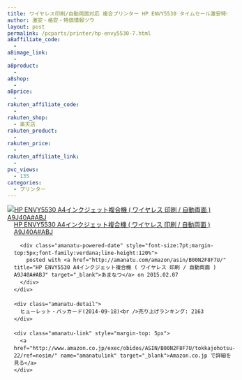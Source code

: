 ```yaml
---
title: ワイヤレス印刷/自動両面対応 複合プリンター HP ENVY5530 タイムセール激安特価7千円台！送料無料！
author: 激安・格安・特価情報ツウ
layout: post
permalink: /pcparts/printer/hp-envy5530-7.html
a8affiliate_code:
  - 
a8image_link:
  - 
a8product:
  - 
a8shop:
  - 
a8price:
  - 
rakuten_affiliate_code:
  - 
rakuten_shop:
  - 楽天店
rakuten_product:
  - 
rakuten_price:
  - 
rakuten_affiliate_link:
  - 
pvc_views:
  - 135
categories:
  - プリンター
---
```

<div class="amanatu-box" style="margin-bottom:0px;">
  <div class="amanatu-image" style="float:left;">
    <a href="http://www.amazon.co.jp/exec/obidos/ASIN/B00N2F8F7U/tokkajohotsu-22/ref=nosim/" name="amanatulink" target="_blank"><img src="http://i0.wp.com/ecx.images-amazon.com/images/I/41WzRX8Ma0L._SL160_.jpg?w=546" alt="HP ENVY5530 A4インクジェット複合機 ( ワイヤレス 印刷 / 自動両面 ) A9J40A#ABJ" style="border: none;" data-recalc-dims="1" /></a>
  </div>
  
  <div class="amanatu-info" style="float:left;margin-left:15px;line-height:120%">
    <div class="amanatu-name" style="margin-bottom:10px;line-height:120%">
      <a href="http://www.amazon.co.jp/exec/obidos/ASIN/B00N2F8F7U/tokkajohotsu-22/ref=nosim/" name="amanatulink" target="_blank">HP ENVY5530 A4インクジェット複合機 ( ワイヤレス 印刷 / 自動両面 ) A9J40A#ABJ</a> 
      
      <div class="amanatu-powered-date" style="font-size:7pt;margin-top:5px;font-family:verdana;line-height:120%">
        posted with <a href="http://amanatu.com/amazon/asin/B00N2F8F7U/" title="HP ENVY5530 A4インクジェット複合機 ( ワイヤレス 印刷 / 自動両面 ) A9J40A#ABJ" target="_blank">あまなつ</a> on 2015.02.07
      </div>
    </div>
    
    <div class="amanatu-detail">
      ヒューレット・パッカード(2014-09-18)<br />売り上げランキング: 2163
    </div>
    
    <div class="amanatu-link" style="margin-top: 5px">
      <a href="http://www.amazon.co.jp/exec/obidos/ASIN/B00N2F8F7U/tokkajohotsu-22/ref=nosim/" name="amanatulink" target="_blank">Amazon.co.jp で詳細を見る</a>
    </div>
  </div>
  
  <div class="amanatu-footer" style="clear: left">
  </div>
</div>